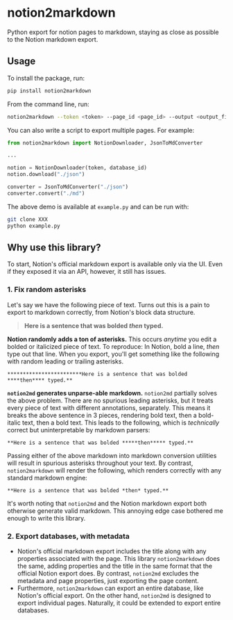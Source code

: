 # notion2markdown

Python export for notion pages to markdown, staying as close as possible to the Notion markdown export.

## Usage

To install the package, run:

```bash
pip install notion2markdown
```

From the command line, run:

```bash
notion2markdown --token <token> --page_id <page_id> --output <output_file>
```

You can also write a script to export multiple pages. For example:

```python
from notion2markdown import NotionDownloader, JsonToMdConverter

...

notion = NotionDownloader(token, database_id)
notion.download("./json")

converter = JsonToMdConverter("./json")
converter.convert("./md")
```

The above demo is available at `example.py` and can be run with:

```bash
git clone XXX
python example.py
```

## Why use this library?

To start, Notion's official markdown export is available only via the UI. Even if they exposed it via an API, however, it still has issues.

### 1. Fix random asterisks

Let's say we have the following piece of text. Turns out this is a pain to export to markdown correctly, from Notion's block data structure.

> **Here is a sentence that was bolded *then* typed.**

**Notion randomly adds a ton of asterisks.** This occurs *anytime* you edit a bolded or italicized piece of text. To reproduce: In Notion, bold a line, *then* type out that line. When you export, you'll get something like the following with random leading or trailing asterisks.

```
************************Here is a sentence that was bolded ****then**** typed.**
```

**`notion2md` generates unparse-able markdown.** `notion2md` partially solves the above problem. There are no spurious leading asterisks, but it treats every piece of text with different annotations, separately. This means it breaks the above sentence in 3 pieces, rendering bold text, then a bold-italic text, then a bold text. This leads to the following, which is *technically* correct but uninterpretable by markdown parsers:

```
**Here is a sentence that was bolded *****then***** typed.**
```

Passing either of the above markdown into markdown conversion utilities will result in spurious asterisks throughout your text. By contrast, `notion2markdown` will render the following, which renders correctly with any standard markdown engine:

```
**Here is a sentence that was bolded *then* typed.**
```

It's worth noting that `notion2md` and the Notion markdown export both otherwise generate valid markdown. This annoying edge case bothered me enough to write this library.

### 2. Export databases, with metadata

- Notion's official markdown export includes the title along with any properties associated with the page. This library `notion2markdown` does the same, adding properties and the title in the same format that the official Notion export does. By contrast, `notion2md` excludes the metadata and page properties, just exporting the page content.
- Furthermore, `notion2markdown` can export an entire database, like Notion's official export. On the other hand, `notion2md` is designed to export individual pages. Naturally, it could be extended to export entire databases.
